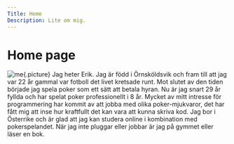 ```yaml
---
Title: Home
Description: Lite om mig.
---
```


Home page
==========================
![me](%assets_url%/img/pumpa.jpg){.picture}
Jag heter Erik. Jag är född i Örnsköldsvik och fram till att jag var 22 år gammal var fotboll det livet kretsade runt. Mot slutet av den tiden började jag spela poker som ett sätt att betala hyran. Nu är jag snart 29 år fyllda och har spelat poker professionellt i 8 år. Mycket av mitt intresse för programmering har kommit av att jobba
med olika poker-mjukvaror, det har fått mig att inse hur kraftfullt det kan vara att kunna skriva kod. Jag bor i Österrike och är glad att jag kan studera online i kombination med pokerspelandet. När jag inte pluggar eller jobbar är jag på gymmet eller läser en bok.

